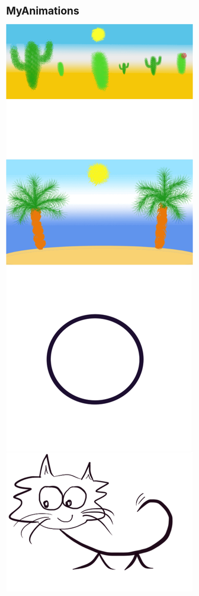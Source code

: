 # MyAnimations
<img src="GIFs/Desert Sun.gif"> <br/>
<img src="GIFs/Hi there.gif"> <br/>
<img src="GIFs/Beach Sun Waves.gif"> <br/>
<img src="GIFs/CircleFlower.gif"> <br/>
<img src="GIFs/Tail-Wag.gif">
